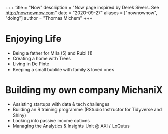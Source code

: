 +++
title = "Now"
description = "Now page inspired by Derek Sivers. See http://nownownow.com"
date = "2020-09-27"
aliases = ["nownownow", "doing"]
author = "Thomas Michem"
+++

# Enjoying Life
- Being a father for Mila (5) and Rubi (1)  
- Creating a home with Trees  
- Living in De Pinte  
- Keeping a small bubble with family & loved ones  

# Building my own company MichaniX
- Assisting startups with data & tech challenges
- Building an R training programme (RStudio Instructor for Tidyverse and Shiny)
- Looking into passive income options
- Managing the Analytics & Insights Unit @ AXI / LoQutus
 



